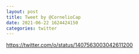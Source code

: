 ```yaml
--- 
layout: post 
title: Tweet by @CornelioCap 
date: 2021-06-22 1624424150 
categories: twitter 
--- 
```

https://twitter.com/o/status/1407563003042611200